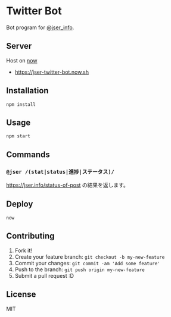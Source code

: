 # Twitter Bot

Bot program for [@jser_info](https://twitter.com/jser_info "@jser_info").

## Server

Host on [now](https://github.com/zeit/now-cli "now")

- https://jser-twitter-bot.now.sh

## Installation

    npm install

## Usage

    npm start

## Commands

### `@jser /(stat|status|進捗|ステータス)/`

https://jser.info/status-of-post の結果を返します。

## Deploy

    now

## Contributing

1. Fork it!
2. Create your feature branch: `git checkout -b my-new-feature`
3. Commit your changes: `git commit -am 'Add some feature'`
4. Push to the branch: `git push origin my-new-feature`
5. Submit a pull request :D

## License

MIT